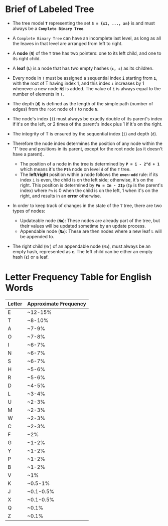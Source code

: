 # Brief of Labeled Tree

- The tree model **`T`** representing the set **`S = {x1, ..., xn}`** is and must always be a **`Complete Binary Tree`**.
- A `Complete Binary Tree` can have an incomplete last level, as long as all the leaves in that level are arranged from left to right.
- A **node** (**`N`**) of the `T` tree has two pointers: one to its left child, and one to its right child.
- A **leaf** (**`L`**) is a node  that has two empty hashes (**`ε, ε`**) as its children.
- Every node in `T` must be assigned a sequential index **`i`** starting from **`1`**, with the root of T having index 1, and this index `i` increases by 1 whenever a new node **`Ni`** is added. The value of `i` is always equal to the number of elements in `T`.
- The depth (**`d`**) is defined as the length of the simple path (number of edges) from the `root` node of `T` to node `N`.

- The node's index (`i`) must always be exactly double of its parent's index if it's on the left, or 2 times of the parent's index plus 1 if it's on the right.
- The integrity of T is ensured by the sequential index (`i`) and depth (`d`).
- Therefore the node index determines the position of any node within the 'T' tree and positions in its parent, except for the root node (as it doesn't have a parent).
  - The position of a node in the tree is determined by **`P = i - 2^d + 1`** which means it's the **`Pth`** node on level `d` of the `T` tree.
  - The **left**/**right** position within a node follows the **`even-odd`** rule:  if its index `i` is even, the child is on the left side; otherwise, it's on the right. This position is determined by **`Pn = In - 2Ip`** (`Ip` is the parent's index)  where `Pn` is 0 when the child is on the left, 1 when it's on the right, and results in an **error** otherwise.
- In order to keep track of changes in the state of the `T` tree, there are two types of nodes:
  - Updateable node (**`Nu`**): These nodes are already part of the tree, but their values will be updated sometime by an update process.
  - Appendable node (**`Na`**): These are then nodes where a new leaf `L` will be appended to.
- The right child (`Nr`) of an appendable node (`Na`), must always be an empty hash, represented as **`ε`**. The left child can be either an empty hash (**`ε`**) or a leaf.


 # Letter Frequency Table for English Words
 

| Letter | Approximate Frequency |
|--------|------------------------|
| E      | ~12-15%               |
| T      | ~8-10%                |
| A      | ~7-9%                 |
| O      | ~7-8%                 |
| I      | ~6-7%                 |
| N      | ~6-7%                 |
| S      | ~6-7%                 |
| H      | ~5-6%                 |
| R      | ~5-6%                 |
| D      | ~4-5%                 |
| L      | ~3-4%                 |
| U      | ~2-3%                 |
| M      | ~2-3%                 |
| W      | ~2-3%                 |
| C      | ~2-3%                 |
| F      | ~2%                   |
| G      | ~1-2%                 |
| Y      | ~1-2%                 |
| P      | ~1-2%                 |
| B      | ~1-2%                 |
| V      | ~1%                   |
| K      | ~0.5-1%               |
| J      | ~0.1-0.5%             |
| X      | ~0.1-0.5%             |
| Q      | ~0.1%                 |
| Z      | ~0.1%                 |

